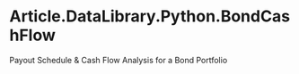 # Article.DataLibrary.Python.BondCashFlow
Payout Schedule &amp; Cash Flow Analysis for a Bond Portfolio
